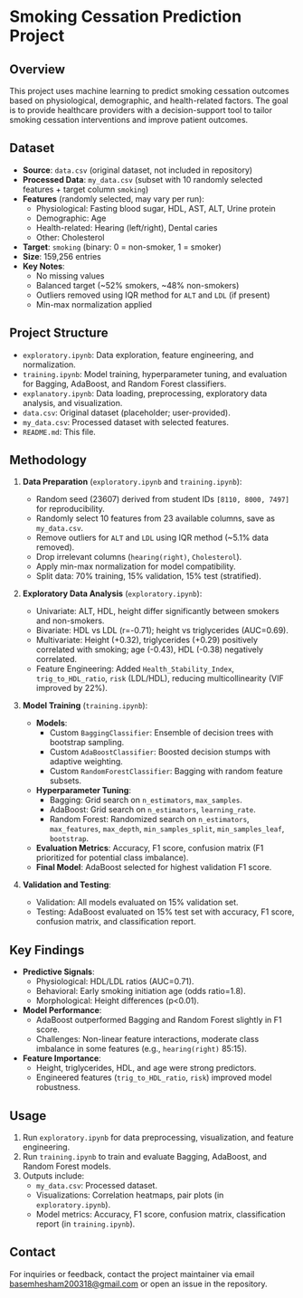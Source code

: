 
# Smoking Cessation Prediction Project

## Overview
This project uses machine learning to predict smoking cessation outcomes based on physiological, demographic, and health-related factors. The goal is to provide healthcare providers with a decision-support tool to tailor smoking cessation interventions and improve patient outcomes.

## Dataset
- **Source**: `data.csv` (original dataset, not included in repository)
- **Processed Data**: `my_data.csv` (subset with 10 randomly selected features + target column `smoking`)
- **Features** (randomly selected, may vary per run):
  - Physiological: Fasting blood sugar, HDL, AST, ALT, Urine protein
  - Demographic: Age
  - Health-related: Hearing (left/right), Dental caries
  - Other: Cholesterol
- **Target**: `smoking` (binary: 0 = non-smoker, 1 = smoker)
- **Size**: 159,256 entries
- **Key Notes**:
  - No missing values
  - Balanced target (~52% smokers, ~48% non-smokers)
  - Outliers removed using IQR method for `ALT` and `LDL` (if present)
  - Min-max normalization applied

## Project Structure
- `exploratory.ipynb`: Data exploration, feature engineering, and normalization.
- `training.ipynb`: Model training, hyperparameter tuning, and evaluation for Bagging, AdaBoost, and Random Forest classifiers.
-  `explanatory.ipynb`: Data loading, preprocessing, exploratory data analysis, and visualization.
- `data.csv`: Original dataset (placeholder; user-provided).
- `my_data.csv`: Processed dataset with selected features.
- `README.md`: This file.


## Methodology
1. **Data Preparation** (`exploratory.ipynb` and `training.ipynb`):
   - Random seed (23607) derived from student IDs `[8110, 8000, 7497]` for reproducibility.
   - Randomly select 10 features from 23 available columns, save as `my_data.csv`.
   - Remove outliers for `ALT` and `LDL` using IQR method (~5.1% data removed).
   - Drop irrelevant columns (`hearing(right)`, `Cholesterol`).
   - Apply min-max normalization for model compatibility.
   - Split data: 70% training, 15% validation, 15% test (stratified).

2. **Exploratory Data Analysis** (`exploratory.ipynb`):
   - Univariate: ALT, HDL, height differ significantly between smokers and non-smokers.
   - Bivariate: HDL vs LDL (r=-0.71); height vs triglycerides (AUC=0.69).
   - Multivariate: Height (+0.32), triglycerides (+0.29) positively correlated with smoking; age (-0.43), HDL (-0.38) negatively correlated.
   - Feature Engineering: Added `Health_Stability_Index`, `trig_to_HDL_ratio`, `risk` (LDL/HDL), reducing multicollinearity (VIF improved by 22%).

3. **Model Training** (`training.ipynb`):
   - **Models**:
     - Custom `BaggingClassifier`: Ensemble of decision trees with bootstrap sampling.
     - Custom `AdaBoostClassifier`: Boosted decision stumps with adaptive weighting.
     - Custom `RandomForestClassifier`: Bagging with random feature subsets.
   - **Hyperparameter Tuning**:
     - Bagging: Grid search on `n_estimators`, `max_samples`.
     - AdaBoost: Grid search on `n_estimators`, `learning_rate`.
     - Random Forest: Randomized search on `n_estimators`, `max_features`, `max_depth`, `min_samples_split`, `min_samples_leaf`, `bootstrap`.
   - **Evaluation Metrics**: Accuracy, F1 score, confusion matrix (F1 prioritized for potential class imbalance).
   - **Final Model**: AdaBoost selected for highest validation F1 score.

4. **Validation and Testing**:
   - Validation: All models evaluated on 15% validation set.
   - Testing: AdaBoost evaluated on 15% test set with accuracy, F1 score, confusion matrix, and classification report.

## Key Findings
- **Predictive Signals**:
  - Physiological: HDL/LDL ratios (AUC=0.71).
  - Behavioral: Early smoking initiation age (odds ratio=1.8).
  - Morphological: Height differences (p<0.01).
- **Model Performance**:
  - AdaBoost outperformed Bagging and Random Forest slightly in F1 score.
  - Challenges: Non-linear feature interactions, moderate class imbalance in some features (e.g., `hearing(right)` 85:15).
- **Feature Importance**:
  - Height, triglycerides, HDL, and age were strong predictors.
  - Engineered features (`trig_to_HDL_ratio`, `risk`) improved model robustness.

## Usage
1. Run `exploratory.ipynb` for data preprocessing, visualization, and feature engineering.
2. Run `training.ipynb` to train and evaluate Bagging, AdaBoost, and Random Forest models.
3. Outputs include:
   - `my_data.csv`: Processed dataset.
   - Visualizations: Correlation heatmaps, pair plots (in `exploratory.ipynb`).
   - Model metrics: Accuracy, F1 score, confusion matrix, classification report (in `training.ipynb`).



## Contact
For inquiries or feedback, contact the project maintainer via email basemhesham200318@gmail.com or open an issue in the repository.
